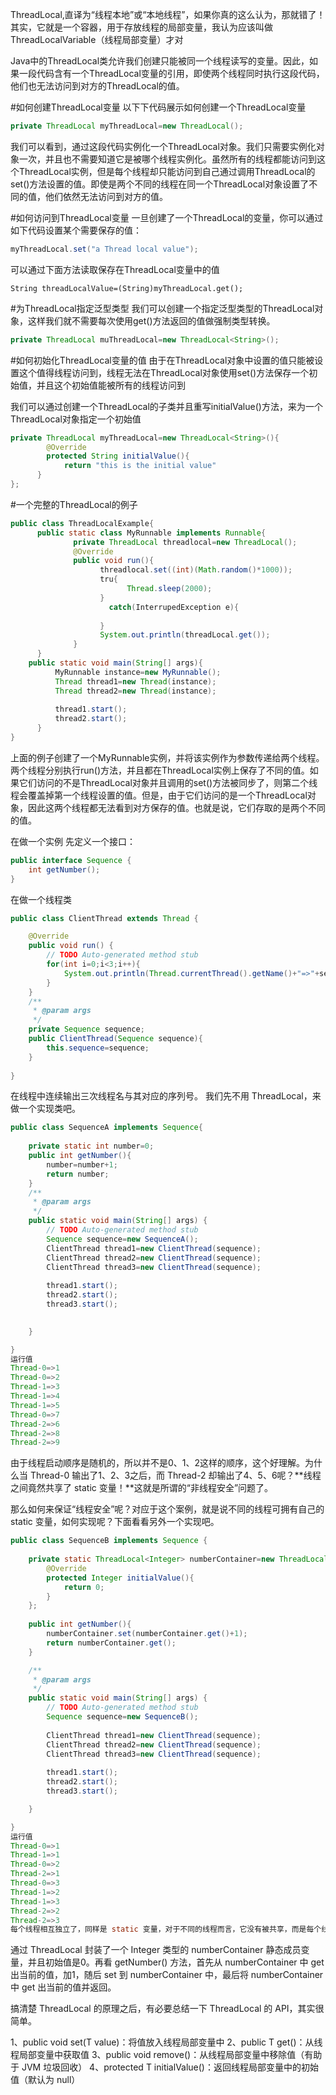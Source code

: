 ThreadLocal,直译为“线程本地”或“本地线程”，如果你真的这么认为，那就错了！其实，它就是一个容器，用于存放线程的局部变量，我认为应该叫做 ThreadLocalVariable（线程局部变量）才对

Java中的ThreadLocal类允许我们创建只能被同一个线程读写的变量。因此，如果一段代码含有一个ThreadLocal变量的引用，即使两个线程同时执行这段代码，他们也无法访问到对方的ThreadLocal的值。

#如何创建ThreadLocal变量
以下下代码展示如何创建一个ThreadLocal变量
```java
private ThreadLocal myThreadLocal=new ThreadLocal();
```
我们可以看到，通过这段代码实例化一个ThreadLocal对象。我们只需要实例化对象一次，并且也不需要知道它是被哪个线程实例化。虽然所有的线程都能访问到这个ThreadLocal实例，但是每个线程却只能访问到自己通过调用ThreadLocal的set()方法设置的值。即使是两个不同的线程在同一个ThreadLocal对象设置了不同的值，他们依然无法访问到对方的值。

#如何访问到ThreadLocal变量
一旦创建了一个ThreadLocal的变量，你可以通过如下代码设置某个需要保存的值：
```java
myThreadLocal.set("a Thread local value");
```
可以通过下面方法读取保存在ThreadLocal变量中的值
```
String threadLocalValue=(String)myThreadLocal.get();
```
#为ThreadLocal指定泛型类型
我们可以创建一个指定泛型类型的ThreadLocal对象，这样我们就不需要每次使用get()方法返回的值做强制类型转换。
```java
private ThreadLocal muThreadLocal=new ThreadLocal<String>();
```
#如何初始化ThreadLocal变量的值
由于在ThreadLocal对象中设置的值只能被设置这个值得线程访问到，线程无法在ThreadLocal对象使用set()方法保存一个初始值，并且这个初始值能被所有的线程访问到

我们可以通过创建一个ThreadLocal的子类并且重写initialValue()方法，来为一个ThreadLocal对象指定一个初始值
```java
private ThreadLocal myThreadLocal=new ThreadLocal<String>(){
        @Override
        protected String initialValue(){
            return "this is the initial value"
      }
};
```
#一个完整的ThreadLocal的例子
```java
public class ThreadLocalExample{
      public static class MyRunnable implements Runnable{
              private ThreadLocal threadlocal=new ThreadLocal();
              @Override
              public void run(){
                    threadlocal.set((int)(Math.random()*1000));
                    tru{
                          Thread.sleep(2000);
                    }
                      catch(InterrupedException e){
                            
                    }
                    System.out.println(threadLocal.get());
              }
      }
    public static void main(String[] args){
          MyRunnable instance=new MyRunnable();
          Thread thread1=new Thread(instance);
          Thread thread2=new Thread(instance);
          
          thread1.start();
          thread2.start();
      }
}
```
上面的例子创建了一个MyRunnable实例，并将该实例作为参数传递给两个线程。两个线程分别执行run()方法，并且都在ThreadLocal实例上保存了不同的值。如果它们访问的不是ThreadLocal对象并且调用的set()方法被同步了，则第二个线程会覆盖掉第一个线程设置的值。但是，由于它们访问的是一个ThreadLocal对象，因此这两个线程都无法看到对方保存的值。也就是说，它们存取的是两个不同的值。

在做一个实例
先定义一个接口：
```java
public interface Sequence {
	int getNumber();
}
```
在做一个线程类
```java
public class ClientThread extends Thread {

	@Override
	public void run() {
		// TODO Auto-generated method stub
		for(int i=0;i<3;i++){
			System.out.println(Thread.currentThread().getName()+"=>"+sequence.getNumber());
		}
	}
	/**
	 * @param args
	 */
	private Sequence sequence;
	public ClientThread(Sequence sequence){	
		this.sequence=sequence;
	}
	
}
```
在线程中连续输出三次线程名与其对应的序列号。
我们先不用 ThreadLocal，来做一个实现类吧。
```java
public class SequenceA implements Sequence{
	
	private static int number=0;
	public int getNumber(){
		number=number+1;
		return number;
	}
	/**
	 * @param args
	 */
	public static void main(String[] args) {
		// TODO Auto-generated method stub
		Sequence sequence=new SequenceA();
		ClientThread thread1=new ClientThread(sequence);
		ClientThread thread2=new ClientThread(sequence);
		ClientThread thread3=new ClientThread(sequence);
		
		thread1.start();
		thread2.start();
		thread3.start();
		

	}

}
运行值
Thread-0=>1
Thread-0=>2
Thread-1=>3
Thread-1=>4
Thread-1=>5
Thread-0=>7
Thread-2=>6
Thread-2=>8
Thread-2=>9

```
由于线程启动顺序是随机的，所以并不是0、1、2这样的顺序，这个好理解。为什么当 Thread-0 输出了1、2、3之后，而 Thread-2 却输出了4、5、6呢？**线程之间竟然共享了 static 变量！**这就是所谓的“非线程安全”问题了。

那么如何来保证“线程安全”呢？对应于这个案例，就是说不同的线程可拥有自己的 static 变量，如何实现呢？下面看看另外一个实现吧。

```java
public class SequenceB implements Sequence {
	
	private static ThreadLocal<Integer> numberContainer=new ThreadLocal<Integer>(){
		@Override
		protected Integer initialValue(){
			return 0;
		}
	};
	
	public int getNumber(){
		numberContainer.set(numberContainer.get()+1);
		return numberContainer.get();
	}

	/**
	 * @param args
	 */
	public static void main(String[] args) {
		// TODO Auto-generated method stub
		Sequence sequence=new SequenceB();
		
		ClientThread thread1=new ClientThread(sequence);
		ClientThread thread2=new ClientThread(sequence);
		ClientThread thread3=new ClientThread(sequence);
		
		thread1.start();
		thread2.start();
		thread3.start();

	}

}
运行值
Thread-0=>1
Thread-1=>1
Thread-0=>2
Thread-2=>1
Thread-0=>3
Thread-1=>2
Thread-1=>3
Thread-2=>2
Thread-2=>3
每个线程相互独立了，同样是 static 变量，对于不同的线程而言，它没有被共享，而是每个线程各一份，这样也就保证了线程安全。 也就是说，TheadLocal 为每一个线程提供了一个独立的副本！
```
通过 ThreadLocal 封装了一个 Integer 类型的 numberContainer 静态成员变量，并且初始值是0。再看 getNumber() 方法，首先从 numberContainer 中 get 出当前的值，加1，随后 set 到 numberContainer 中，最后将 numberContainer 中 get 出当前的值并返回。

搞清楚 ThreadLocal 的原理之后，有必要总结一下 ThreadLocal 的 API，其实很简单。

1、public void set(T value)：将值放入线程局部变量中
2、public T get()：从线程局部变量中获取值
3、public void remove()：从线程局部变量中移除值（有助于 JVM 垃圾回收）
4、protected T initialValue()：返回线程局部变量中的初始值（默认为 null）
